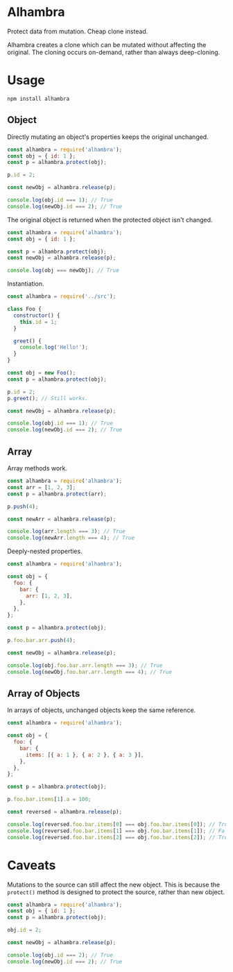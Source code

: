 # Alhambra

Protect data from mutation. Cheap clone instead.

Alhambra creates a clone which can be mutated without affecting the original. The cloning occurs on-demand, rather than always deep-cloning.

# Usage

`npm install alhambra`

## Object

Directly mutating an object's properties keeps the original unchanged.

```js
const alhambra = require('alhambra');
const obj = { id: 1 };
const p = alhambra.protect(obj);

p.id = 2;

const newObj = alhambra.release(p);

console.log(obj.id === 1); // True
console.log(newObj.id === 2); // True
```

The original object is returned when the protected object isn't changed.

```js
const alhambra = require('alhambra');
const obj = { id: 1 };

const p = alhambra.protect(obj);
const newObj = alhambra.release(p);

console.log(obj === newObj); // True
```

Instantiation.

```js
const alhambra = require('../src');

class Foo {
  constructor() {
    this.id = 1;
  }

  greet() {
    console.log('Hello!');
  }
}

const obj = new Foo();
const p = alhambra.protect(obj);

p.id = 2;
p.greet(); // Still works.

const newObj = alhambra.release(p);

console.log(obj.id === 1); // True
console.log(newObj.id === 2); // True
```

## Array

Array methods work.

```js
const alhambra = require('alhambra');
const arr = [1, 2, 3];
const p = alhambra.protect(arr);

p.push(4);

const newArr = alhambra.release(p);

console.log(arr.length === 3); // True
console.log(newArr.length === 4); // True
```

Deeply-nested properties.

```js
const alhambra = require('alhambra');

const obj = {
  foo: {
    bar: {
      arr: [1, 2, 3],
    },
  },
};

const p = alhambra.protect(obj);

p.foo.bar.arr.push(4);

const newObj = alhambra.release(p);

console.log(obj.foo.bar.arr.length === 3); // True
console.log(newObj.foo.bar.arr.length === 4); // True
```

## Array of Objects

In arrays of objects, unchanged objects keep the same reference.

```js
const alhambra = require('alhambra');

const obj = {
  foo: {
    bar: {
      items: [{ a: 1 }, { a: 2 }, { a: 3 }],
    },
  },
};

const p = alhambra.protect(obj);

p.foo.bar.items[1].a = 100;

const reversed = alhambra.release(p);

console.log(reversed.foo.bar.items[0] === obj.foo.bar.items[0]); // True
console.log(reversed.foo.bar.items[1] === obj.foo.bar.items[1]); // False
console.log(reversed.foo.bar.items[2] === obj.foo.bar.items[2]); // True
```

# Caveats

Mutations to the source can still affect the new object. This is because the `protect()` method is designed to protect the source, rather than new object.

```js
const alhambra = require('alhambra');
const obj = { id: 1 };
const p = alhambra.protect(obj);

obj.id = 2;

const newObj = alhambra.release(p);

console.log(obj.id === 2); // True
console.log(newObj.id === 2); // True
```
